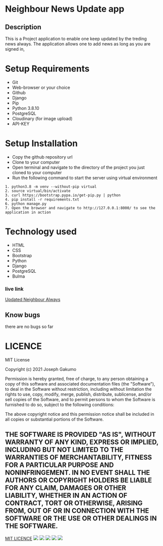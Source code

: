 # Neighbour News Update app
## Description
This is a Project application to enable one keep updated by the treding news always. The application allows one to add news as long as you are signed in, 



# Setup Requirements
- Git
- Web-browser or your choice
- Github
- Django
- Pip
- Python 3.8.10
- PostgreSQL
- Cloudinary (for image upload)
- API-KEY
# Setup Installation
- Copy the github repository url
- Clone to your computer
- Open terminal and navigate to the directory of the project you just cloned to your computer
- Run the following command to start the server using virtual environment
``` 
1. python3.8 -m venv --without-pip virtual
2. source virtual/bin/activate
3. curl https://bootstrap.pypa.io/get-pip.py | python
4. pip install -r requirements.txt
6. python manage.py 
7. Open the browser and navigate to http://127.0.0.1:8000/ to see the application in action

```
# Technology used
- HTML
- CSS
- Bootstrap
- Python
- Django
- PostgreSQL
- Bulma

### live link
<a href="https://hotneighbour.herokuapp.com/">Updated Neighbour Always</a>
## Know bugs
there are no bugs so far
# LICENCE 
MIT License

Copyright (c) 2021 Joseph Gakumo

Permission is hereby granted, free of charge, to any person obtaining a copy
of this software and associated documentation files (the "Software"), to deal
in the Software without restriction, including without limitation the rights
to use, copy, modify, merge, publish, distribute, sublicense, and/or sell
copies of the Software, and to permit persons to whom the Software is
furnished to do so, subject to the following conditions:

The above copyright notice and this permission notice shall be included in all
copies or substantial portions of the Software.

THE SOFTWARE IS PROVIDED "AS IS", WITHOUT WARRANTY OF ANY KIND, EXPRESS OR
IMPLIED, INCLUDING BUT NOT LIMITED TO THE WARRANTIES OF MERCHANTABILITY,
FITNESS FOR A PARTICULAR PURPOSE AND NONINFRINGEMENT. IN NO EVENT SHALL THE
AUTHORS OR COPYRIGHT HOLDERS BE LIABLE FOR ANY CLAIM, DAMAGES OR OTHER
LIABILITY, WHETHER IN AN ACTION OF CONTRACT, TORT OR OTHERWISE, ARISING FROM,
OUT OF OR IN CONNECTION WITH THE SOFTWARE OR THE USE OR OTHER DEALINGS IN THE
SOFTWARE. 
---

<a href="https://choosealicense.com/licenses/mit/#">MIT LICENCE</a>
<img src="Appreview/main/static/images/no1.png">
<img src="Appreview/main/static/images/project1.png">
<img src="Appreview/main/static/images/rating1.png">
<img src="Appreview/main/static/images/rating2.png">
<img src="Appreview/main/static/images/marathon.png">
